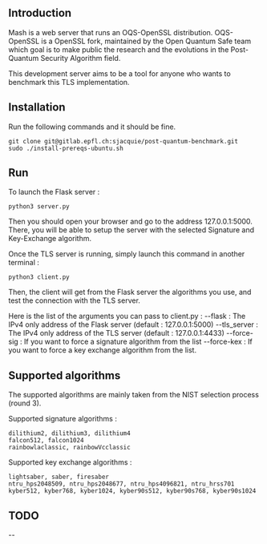 ## Introduction

Mash is a web server that runs an OQS-OpenSSL distribution.
OQS-OpenSSL is a OpenSSL fork, maintained by the Open Quantum Safe team which goal is to make public the research and the evolutions in the Post-Quantum Security Algorithm field.

This development server aims to be a tool for anyone who wants to benchmark this TLS implementation.

## Installation

Run the following commands and it should be fine.

    git clone git@gitlab.epfl.ch:sjacquie/post-quantum-benchmark.git
    sudo ./install-prereqs-ubuntu.sh

## Run

To launch the Flask server :

    python3 server.py

Then you should open your browser and go to the address 127.0.0.1:5000.
There, you will be able to setup the server with the selected Signature and Key-Exchange algorithm.

Once the TLS server is running, simply launch this command in another terminal :

    python3 client.py
    
Then, the client will get from the Flask server the algorithms you use, and test the connection with the TLS server.

Here is the list of the arguments you can pass to client.py :
    --flask : The IPv4 only address of the Flask server (default : 127.0.0.1:5000)
    --tls_server : The IPv4 only address of the TLS server (default : 127.0.0.1:4433)
    --force-sig : If you want to force a signature algorithm from the list
    --force-kex : If you want to force a key exchange algorithm from the list.

## Supported algorithms

The supported algorithms are mainly taken from the NIST selection process (round 3).

Supported signature algorithms : 

    dilithium2, dilithium3, dilithium4
    falcon512, falcon1024
    rainbowlaclassic, rainbowVcclassic

Supported key exchange algorithms :

    lightsaber, saber, firesaber
    ntru_hps2048509, ntru_hps2048677, ntru_hps4096821, ntru_hrss701
    kyber512, kyber768, kyber1024, kyber90s512, kyber90s768, kyber90s1024


## TODO

--
